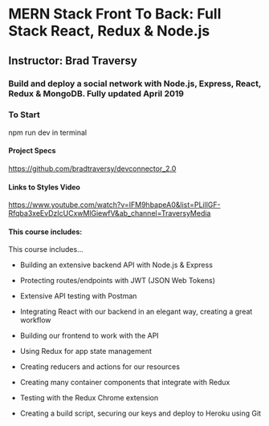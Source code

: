 # MERN Stack Front To Back: Full Stack React, Redux & Node.js
## Instructor: Brad Traversy
### Build and deploy a social network with Node.js, Express, React, Redux & MongoDB. Fully updated April 2019

### To Start
npm run dev in terminal

#### Project Specs
https://github.com/bradtraversy/devconnector_2.0

#### Links to Styles Video
https://www.youtube.com/watch?v=IFM9hbapeA0&list=PLillGF-Rfqba3xeEvDzIcUCxwMlGiewfV&ab_channel=TraversyMedia


#### This course includes:
This course includes...

* Building an extensive backend API with Node.js & Express

* Protecting routes/endpoints with JWT (JSON Web Tokens)

* Extensive API testing with Postman

* Integrating React with our backend in an elegant way, creating a great workflow

* Building our frontend to work with the API

* Using Redux for app state management

* Creating reducers and actions for our resources

* Creating many container components that integrate with Redux

* Testing with the Redux Chrome extension

* Creating a build script, securing our keys and deploy to Heroku using Git
